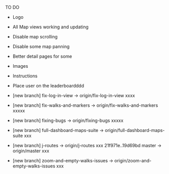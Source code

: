 TO DO
* Logo
* All Map views working and updating
* Disable map scrolling
* Disable some map panning
* Better detail pages for some
* Images
* Instructions
* Place user on the leaderboardddd



 * [new branch]      fix-log-in-view -> origin/fix-log-in-view  xxxx
 * [new branch]      fix-walks-and-markers -> origin/fix-walks-and-markers               xxxxx
 * [new branch]      fixing-bugs -> origin/fixing-bugs   xxxxx
 * [new branch]      full-dashboard-maps-suite -> origin/full-dashboard-maps-suite   xxx
 * [new branch]      j-routes   -> origin/j-routes  xxx
   21f971e..19d69bd  master     -> origin/master  xxx
 * [new branch]      zoom-and-empty-walks-issues -> origin/zoom-and-empty-walks-issues  xxx
